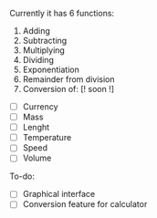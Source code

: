 Currently it has 6 functions: 
1. Adding
2. Subtracting
3. Multiplying
4. Dividing
5. Exponentiation
6. Remainder from division
7. Conversion of: [! soon !]
- [ ] Currency
- [ ] Mass
- [ ] Lenght
- [ ] Temperature
- [ ] Speed
- [ ] Volume

To-do:
- [ ] Graphical interface
- [ ] Conversion feature for calculator